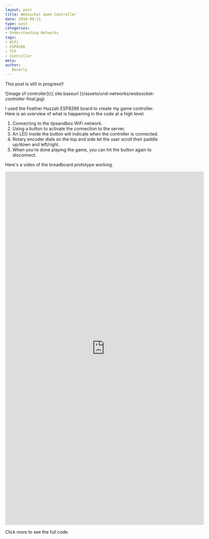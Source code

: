 ```yaml
---
layout: post
title: Websocket Game Controller
date: 2018-09-11
type: post
categories:
- Understanding Networks
tags:
- WiFi
- ESP8266
- TCP
- Controller
meta:
author:
   Beverly
---
```


This post is still in progress!!

![image of controller]({{ site.baseurl }}/assets/und-networks/websocket-controller-final.jpg)

I used the Feather Huzzah ESP8266 board to create my game controller. Here is an overview of what is happening in the code at a high level.

1. Connecting to the itpsandbox WiFi network.
2. Using a button to activate the connection to the server.
3. An LED inside the button will indicate when the controller is connected.
4. Rotary encoder dials on the top and side let the user scroll their paddle up/down and left/right.
5. When you're done playing the game, you can hit the button again to disconnect.

Here's a video of the breadboard prototype working.

<div class="responsive-container"><iframe src="https://player.vimeo.com/video/289219307" width="640" height="1138" frameborder="0" webkitallowfullscreen mozallowfullscreen allowfullscreen></iframe></div>

Click more to see the full code.

<!--more-->

<script src="https://gist.github.com/bevchou/1aedf7938a7c4e9e1da9b3281ab188dd.js"></script>
